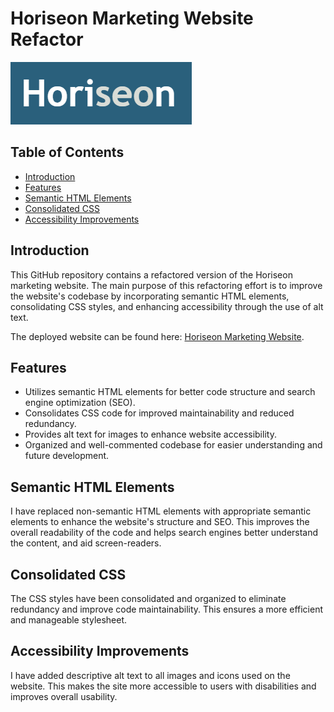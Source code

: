 # Horiseon Marketing Website Refactor

![Horiseon Logo](Assets/images/horiseon-logo.png)

## Table of Contents

- [Introduction](#introduction)
- [Features](#features)
- [Semantic HTML Elements](#semantic-html-elements)
- [Consolidated CSS](#consolidated-css)
- [Accessibility Improvements](#accessibility-improvements)

## Introduction

This GitHub repository contains a refactored version of the Horiseon marketing website. The main purpose of this refactoring effort is to improve the website's codebase by incorporating semantic HTML elements, consolidating CSS styles, and enhancing accessibility through the use of alt text.

The deployed website can be found here: [Horiseon Marketing Website](https://kane-chang.github.io/marketing-website-refactor/).

## Features

- Utilizes semantic HTML elements for better code structure and search engine optimization (SEO).
- Consolidates CSS code for improved maintainability and reduced redundancy.
- Provides alt text for images to enhance website accessibility.
- Organized and well-commented codebase for easier understanding and future development.

## Semantic HTML Elements
I have replaced non-semantic HTML elements with appropriate semantic elements to enhance the website's structure and SEO. This improves the overall readability of the code and helps search engines better understand the content, and aid screen-readers.

## Consolidated CSS
The CSS styles have been consolidated and organized to eliminate redundancy and improve code maintainability. This ensures a more efficient and manageable stylesheet.

## Accessibility Improvements
I have added descriptive alt text to all images and icons used on the website. This makes the site more accessible to users with disabilities and improves overall usability.
